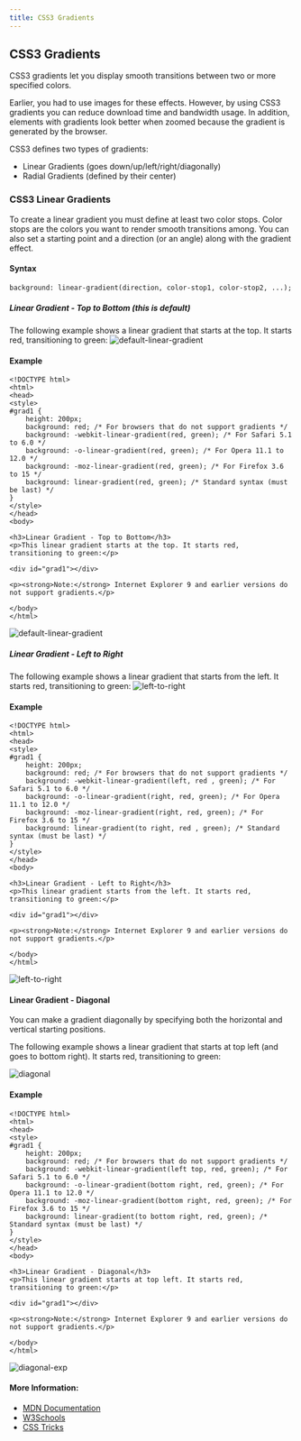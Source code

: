 ```yaml
---
title: CSS3 Gradients
---
```

## CSS3 Gradients

CSS3 gradients let you display smooth transitions between two or more specified colors.

Earlier, you had to use images for these effects. However, by using CSS3 gradients you can reduce download time and bandwidth usage. In addition, elements with gradients look better when zoomed because the gradient is generated by the browser.

CSS3 defines two types of gradients:

* Linear Gradients (goes down/up/left/right/diagonally)
* Radial Gradients (defined by their center)

### CSS3 Linear Gradients

To create a linear gradient you must define at least two color stops. Color stops are the colors you want to render smooth transitions among. You can also set a starting point and a direction (or an angle) along with the gradient effect.

#### Syntax
    background: linear-gradient(direction, color-stop1, color-stop2, ...);

##### Linear Gradient - Top to Bottom (this is default)
The following example shows a linear gradient that starts at the top. It starts red, transitioning to green:
![default-linear-gradient](https://i.imgur.com/2uGfleD.jpg)

#### Example
```
<!DOCTYPE html>
<html>
<head>
<style>
#grad1 {
    height: 200px;
    background: red; /* For browsers that do not support gradients */
    background: -webkit-linear-gradient(red, green); /* For Safari 5.1 to 6.0 */
    background: -o-linear-gradient(red, green); /* For Opera 11.1 to 12.0 */
    background: -moz-linear-gradient(red, green); /* For Firefox 3.6 to 15 */
    background: linear-gradient(red, green); /* Standard syntax (must be last) */
}
</style>
</head>
<body>

<h3>Linear Gradient - Top to Bottom</h3>
<p>This linear gradient starts at the top. It starts red, transitioning to green:</p>

<div id="grad1"></div>

<p><strong>Note:</strong> Internet Explorer 9 and earlier versions do not support gradients.</p>

</body>
</html>
```

![default-linear-gradient](https://i.imgur.com/CvtXCMd.jpg)

##### Linear Gradient - Left to Right
The following example shows a linear gradient that starts from the left. It starts red, transitioning to green:
![left-to-right](https://i.imgur.com/e4dRvZR.jpg)

#### Example

```
<!DOCTYPE html>
<html>
<head>
<style>
#grad1 {
    height: 200px;
    background: red; /* For browsers that do not support gradients */
    background: -webkit-linear-gradient(left, red , green); /* For Safari 5.1 to 6.0 */
    background: -o-linear-gradient(right, red, green); /* For Opera 11.1 to 12.0 */
    background: -moz-linear-gradient(right, red, green); /* For Firefox 3.6 to 15 */
    background: linear-gradient(to right, red , green); /* Standard syntax (must be last) */
}
</style>
</head>
<body>

<h3>Linear Gradient - Left to Right</h3>
<p>This linear gradient starts from the left. It starts red, transitioning to green:</p>

<div id="grad1"></div>

<p><strong>Note:</strong> Internet Explorer 9 and earlier versions do not support gradients.</p>

</body>
</html>
```

![left-to-right](https://i.imgur.com/k4FSyXz.jpg)

#### Linear Gradient - Diagonal

You can make a gradient diagonally by specifying both the horizontal and vertical starting positions.

The following example shows a linear gradient that starts at top left (and goes to bottom right). It starts red, transitioning to green:

![diagonal](https://i.imgur.com/YvtbUBH.jpg)

#### Example

```
<!DOCTYPE html>
<html>
<head>
<style>
#grad1 {
    height: 200px;
    background: red; /* For browsers that do not support gradients */
    background: -webkit-linear-gradient(left top, red, green); /* For Safari 5.1 to 6.0 */
    background: -o-linear-gradient(bottom right, red, green); /* For Opera 11.1 to 12.0 */
    background: -moz-linear-gradient(bottom right, red, green); /* For Firefox 3.6 to 15 */
    background: linear-gradient(to bottom right, red, green); /* Standard syntax (must be last) */
}
</style>
</head>
<body>

<h3>Linear Gradient - Diagonal</h3>
<p>This linear gradient starts at top left. It starts red, transitioning to green:</p>

<div id="grad1"></div>

<p><strong>Note:</strong> Internet Explorer 9 and earlier versions do not support gradients.</p>

</body>
</html>
```

![diagonal-exp](https://i.imgur.com/8gKRhAp.jpg)

#### More Information:
<!-- Please add any articles you think might be helpful to read before writing the article -->
- [MDN Documentation](https://developer.mozilla.org/en-US/docs/Web/CSS/linear-gradient)
- [W3Schools](https://www.w3schools.com/css/css3_gradients.asp)
- [CSS Tricks](https://css-tricks.com/snippets/css/css-linear-gradient/)
